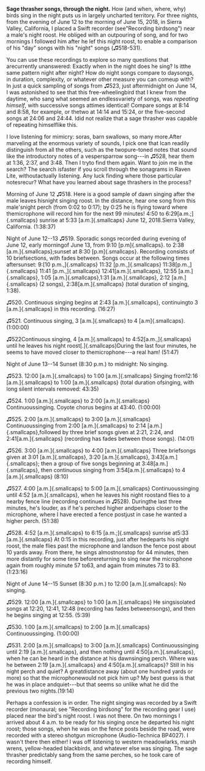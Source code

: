 **Sage thrasher songs, through the night.** How (and when, where, why) birds sing in the night puts us in largely uncharted territory. For three nights, from the evening of June 12 to the morning of June 15, 2018, in Sierra Valley, California, I placed a Swift recorder (see"Recording birdsong") near a male's night roost. He obliged with an outpouring of song, and for two mornings I followed him after he lef this night roost, to enable a comparison of his "day" songs with his "night" songs (♫518-531).

You can use these recordings to explore so many questions that arecurrently unanswered: Exactly when in the night does he sing? Is itthe same pattern night after night? How do night songs compare to daysongs, in duration, complexity, or whatever other measure you can comeup with? In just a quick sampling of songs from ♫523, just aftermidnight on June 14, I was astonished to see that this free-wheelingbird that I knew from the daytime, who sang what seemed an endlessvariety of songs, was *repeating himself*, with successive songs attimes identical! Compare songs at 8:14 and 8:58, for example, or thetwo at 14:14 and 15:24, or the five-second songs at 24:06 and 24:44. Idid not realize that a sage thrasher was capable of repeating himselflike this.

I love listening for mimicry: soras, barn swallows, so many more.After marveling at the enormous variety of sounds, I pick one that Ican readily distinguish from all the others, such as the twopure-toned notes that sound like the introductory notes of a vespersparrow song---in ♫528, hear them at 1:36, 2:37, and 3:48. Then I tryto find them again. Want to join me in the search? The search isfaster if you scroll through the sonagrams in Raven Lite, withoutactually listening. Any luck finding where those particular notesrecur? What have you learned about sage thrashers in the process?

Morning of June 12
♫518. Here is a good sample of dawn singing after the male leaves hisnight singing roost. In the distance, hear one song from this male'snight perch (from 0:02 to 0:17); by 0:25 he is flying toward where themicrophone will record him for the next 99 minutes! 4:50 to 6:29[a.m.;]{.smallcaps} sunrise at 5:33 [a.m.]{.smallcaps} June 12, 2018.Sierra Valley, California. (1:38:37)

Night of June 12--13
♫519. Sporadic songs recorded during evening of June 12, early morningof June 13, from 9:10 [p.m]{.smallcaps}. to 2:38 [a.m.]{.smallcaps};sunset at 8:30 [p.m]{.smallcaps}. Recording consists of 10 briefsections, with fades between. Songs occur at the following times aftersunset: 9:[10 p.m.,]{.smallcaps} 11:32 [p.m.,]{.smallcaps} 11:38[p.m.,]{.smallcaps} 11:41 [p.m.,]{.smallcaps} 12:41[a.m.]{.smallcaps}, 12:55 [a.m.]{.smallcaps}, 1:05 [a.m.]{.smallcaps},1:31 [a.m.]{.smallcaps}, 2:12 [a.m.]{.smallcaps} (2 songs), 2:38[a.m.]{.smallcaps} (total duration of singing, 1:38).

♫520. Continuous singing begins at 2:43 [a.m.]{.smallcaps}, continuingto 3 [a.m.]{.smallcaps} in this recording. (16:27)

♫521. Continuous singing, 3 [a.m.]{.smallcaps} to 4 [a.m]{.smallcaps}. (1:00:00)

♫522Continuous singing, 4 [a.m.]{.smallcaps} to 4:52[a.m.,]{.smallcaps} until he leaves his night roost[.]{.smallcaps}During the last four minutes, he seems to have moved closer to themicrophone---a real ham! (51:47)

Night of June 13--14
Sunset (8:30 p.m.) to midnight: No singing.

♫523. 12:00 [a.m.]{.smallcaps} to 1:00 [a.m.]{.smallcaps} Singing from12:16 [a.m.]{.smallcaps} to 1:00 [a.m.]{.smallcaps} (total duration ofsinging, with long silent intervals removed: 43:35)

♫524. 1:00 [a.m.]{.smallcaps} to 2:00 [a.m.]{.smallcaps} Continuoussinging. Coyote chorus begins at 43:40. (1:00:00)

♫525. 2:00 [a.m.]{.smallcaps} to 3:00 [a.m.]{.smallcaps} Continuoussinging from 2:00 [a.m.]{.smallcaps} to 2:14 [a.m.]{.smallcaps},followed by three brief songs given at 2:21, 2:24, and 2:41[a.m.]{.smallcaps} (recording has fades between those songs). (14:01)

♫526. 3:00 [a.m.]{.smallcaps} to 4:00 [a.m.]{.smallcaps} Three briefsongs given at 3:01 [a.m.]{.smallcaps}, 3:20 [a.m.]{.smallcaps}, 3:43[a.m.]{.smallcaps}; then a group of five songs beginning at 3:48[a.m.]{.smallcaps}, then continuous singing from 3:54[a.m.]{.smallcaps} to 4 [a.m.]{.smallcaps} (8:10)

♫527. 4:00 [a.m.]{.smallcaps} to 5:00 [a.m.]{.smallcaps} Continuoussinging until 4:52 [a.m.]{.smallcaps}, when he leaves his night roostand flies to a nearby fence line (recording continues in ♫528). Duringthe last three minutes, he's louder, as if he's perched higher andperhaps closer to the microphone, where I have erected a fence postjust in case he wanted a higher perch. (51:38)

♫528. 4:52 [a.m.]{.smallcaps} to 6:15 [a.m.;]{.smallcaps} sunrise at5:33 [a.m.]{.smallcaps} At 0:15 in this recording, just after hedeparts his night roost, the male flies past the microphone and landson the fence post about 10 yards away. From there, he sings almostnonstop for 44 minutes, then more distantly for some time beforereturning to sing near the microphone again from roughly minute 57 to63, and again from minutes 73 to 83. (1:23:16)

Night of June 14--15
Sunset (8:30 p.m.) to 12:00 [a.m.]{.smallcaps}: No singing.

♫529. 12:00 [a.m.]{.smallcaps} to 1:00 [a.m.]{.smallcaps} He singsisolated songs at 12:20, 12:41, 12:48 (recording has fades betweensongs), and then he begins singing at 12:55. (5:39)

♫530. 1:00 [a.m.]{.smallcaps} to 2:00 [a.m.]{.smallcaps} Continuoussinging. (1:00:00)

♫531. 2:00 [a.m.]{.smallcaps} to 3:00 [a.m.]{.smallcaps} Continuoussinging until 2:19 [a.m.]{.smallcaps}, and then nothing until 4:50[a.m.]{.smallcaps}, when he can be heard in the distance at his dawnsinging perch. Where was he between 2:19 [a.m.]{.smallcaps} and 4:50[a.m.]{.smallcaps}? Still in his night perch and quiet? A greatdistance away (about one hundred yards or more) so that the microphonewould not pick him up? My best guess is that he was in place andquiet---but that seems so unlike what he did the previous two nights.(19:14)

Perhaps a confession is in order. The night singing was recorded by a
Swift recorder (monaural; see "Recording birdsong" for the recording
gear I use) placed near the bird's night roost. I was not there. On two
mornings I arrived about 4 a.m. to be ready for his singing once he
departed his night roost; those songs, when he was on the fence posts
beside the road, were recorded with a stereo shotgun microphone
(Audio-Technica BP4027). I wasn't there then either! I was off listening
to western meadowlarks, marsh wrens, yellow-headed blackbirds, and
whatever else was singing. The sage thrasher predictably sang from the
same perches, so he took care of recording himself.
